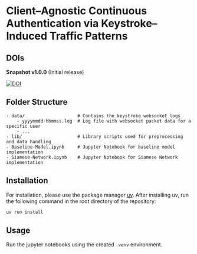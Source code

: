 # Client–Agnostic Continuous Authentication via Keystroke–Induced Traffic Patterns

## DOIs

**Snapshot v1.0.0** (Initial release)

[![DOI](https://zenodo.org/badge/994959236.svg)](https://doi.org/10.5281/zenodo.15579139)

## Folder Structure

```
- data/                    # Contains the keystroke websocket logs
    - yyyymmdd-hhmmss.log  # Log file with websocket packet data for a specific user
    - ...
- lib/                     # Library scripts used for preprocessing and data handling
- Baseline-Model.ipynb     # Jupyter Notebook for baseline model implementation
- Siamese-Network.ipynb    # Jupyter Notebook for Siamese Network implementation
```

## Installation

For installation, please use the package manager [uv](https://docs.astral.sh/uv/). After installing uv, run the following command in the root directory of the repository:

```bash
uv run install
```

## Usage

Run the jupyter notebooks using the created `.venv` environment.

